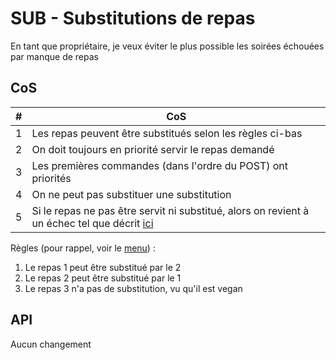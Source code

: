 # SUB - Substitutions de repas

En tant que propriétaire, je veux éviter le plus possible les soirées échouées par manque de repas

## CoS

| # | CoS                                                                                                        |
|---|------------------------------------------------------------------------------------------------------------|
| 1 | Les repas peuvent être substitués selon les règles ci-bas                                                  |
| 2 | On doit toujours en priorité servir le repas demandé                                                       |
| 3 | Les premières commandes (dans l'ordre du POST) ont priorités                                               |
| 4 | On ne peut pas substituer une substitution                                                                 |
| 5 | Si le repas ne pas être servit ni substitué, alors on revient à un échec tel que décrit [ici](./souper.md) |

Règles (pour rappel, voir le [menu](./pre.md)) : 

1. Le repas 1 peut être substitué par le 2
2. Le repas 2 peut être substitué par le 1
3. Le repas 3 n'a pas de substitution, vu qu'il est vegan

## API

Aucun changement
